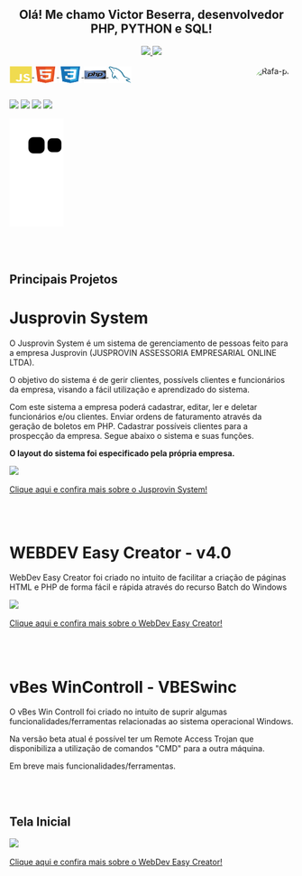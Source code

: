 
<h2 align="center">Olá! Me chamo Victor Beserra, desenvolvedor PHP, PYTHON e SQL!</h2>
<div align="center">
  <a href="https://github.com/MarvimXD">
  <img height="180em" src="https://github-readme-stats.vercel.app/api?username=marvimxd&show_icons=true&theme=dracula&include_all_commits=true&count_private=true"/>
  <img height="180em" src="https://github-readme-stats.vercel.app/api/top-langs/?username=marvimxd&layout=compact&langs_count=7&theme=dracula"/>
</div>
<div style="display: inline_block"><br>
  <img align="center" alt="Rafa-Js" height="30" width="40" src="https://raw.githubusercontent.com/devicons/devicon/master/icons/javascript/javascript-plain.svg">
  <img align="center" alt="Rafa-HTML" height="30" width="40" src="https://raw.githubusercontent.com/devicons/devicon/master/icons/html5/html5-original.svg">
  <img align="center" alt="Rafa-CSS" height="30" width="40" src="https://raw.githubusercontent.com/devicons/devicon/master/icons/css3/css3-original.svg">
  <img align="center" alt="Rafa-Python" height="30" width="40" src="https://raw.githubusercontent.com/devicons/devicon/master/icons/php/php-original.svg">
  <img align="center" alt="Rafa-Csharp" height="30" width="40" src="https://raw.githubusercontent.com/devicons/devicon/master/icons/mysql/mysql-original.svg">
  <img align="right" alt="Rafa-pic" height="150" style="border-radius:50px;" src="https://media3.giphy.com/media/qgQUggAC3Pfv687qPC/giphy.gif">
</div>
  
  ##
 
<div> 
  <!--<a href="https://www.youtube.com/channel/UC_-uuuZbY0AAt9CViNzvc-Q" target="_blank"><img src="https://img.shields.io/badge/YouTube-FF0000?style=for-the-badge&logo=youtube&logoColor=white" target="_blank"></a>-->
  <a href="https://instagram.com/jvbeesan" target="_blank"><img src="https://img.shields.io/badge/-Instagram-%23E4405F?style=for-the-badge&logo=instagram&logoColor=white" target="_blank"></a>
 	<!--<a href="https://www.twitch.tv/rafaballerinii" target="_blank"><img src="https://img.shields.io/badge/Twitch-9146FF?style=for-the-badge&logo=twitch&logoColor=white" target="_blank"></a>-->
 <a href="https://discord.gg/swgXAAGBmc" target="_blank"><img src="https://img.shields.io/badge/Discord-7289DA?style=for-the-badge&logo=discord&logoColor=white" target="_blank"></a> 
  <a href = "mailto:mxd46934@gmail.com"><img src="https://img.shields.io/badge/-Gmail-%23333?style=for-the-badge&logo=gmail&logoColor=white" target="_blank"></a>
  <a href="https://www.linkedin.com/in/jo%C3%A3o-victor-beserra-dos-santos-ba0b39196/" target="_blank"><img src="https://img.shields.io/badge/-LinkedIn-%230077B5?style=for-the-badge&logo=linkedin&logoColor=white" target="_blank"></a> 
 
  ![Snake animation](https://github.com/rafaballerini/rafaballerini/blob/output/github-contribution-grid-snake.svg)
 
</div>
  
<br>
<br>

<h2>Principais Projetos<h2>
  
# Jusprovin System
O Jusprovin System é um sistema de gerenciamento de pessoas feito para a empresa Jusprovin (JUSPROVIN ASSESSORIA EMPRESARIAL ONLINE LTDA). 

O objetivo do sistema é de gerir clientes, possívels clientes e funcionários da empresa, visando a fácil utilização e aprendizado do sistema.

Com este sistema a empresa poderá cadastrar, editar, ler e deletar funcionários e/ou clientes. Enviar ordens de faturamento através da geração de boletos em PHP. Cadastrar possíveis clientes para a prospecção da empresa. Segue abaixo o sistema e suas funções.

<strong>O layout do sistema foi especificado pela própria empresa.</strong>

<img src="https://user-images.githubusercontent.com/58988379/174392906-b3b58db5-bbcc-4d2c-bc50-4ac24000df80.png">

  <a target="_blank" href="https://github.com/MarvimXD/Jusprovin-System">Clique aqui e confira mais sobre o Jusprovin System!</a>

  
<br>
  <br>
  
  
  # WEBDEV Easy Creator - v4.0
  
WebDev Easy Creator</a> foi criado no intuito de facilitar a criação de páginas HTML e PHP de forma fácil e rápida através do recurso Batch do Windows

<img src="https://user-images.githubusercontent.com/58988379/172281664-1ab140ae-1a39-49a6-b5d0-fc374371ad07.png">

  <a target="_blank" href="https://github.com/MarvimXD/WebDevEasy_PHP">Clique aqui e confira mais sobre o WebDev Easy Creator!</a>
  
   
<br>
  <br>
  
  
  # vBes WinControll - VBESwinc
O vBes Win Controll foi criado no intuito de suprir algumas funcionalidades/ferramentas relacionadas ao sistema operacional Windows.

Na versão beta atual é possível ter um Remote Access Trojan que disponibiliza a utilização de comandos "CMD" para a outra máquina.

Em breve mais funcionalidades/ferramentas.

<br>
<br>


<h2>Tela Inicial</h2>
<img src="https://user-images.githubusercontent.com/58988379/174536597-e08e3e11-7d5f-4311-a907-7c134f3bf572.png">

  <a target="_blank" href="https://github.com/MarvimXD/vBes-WinControll">Clique aqui e confira mais sobre o WebDev Easy Creator!</a>

<br>
<br>

